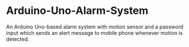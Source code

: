 # Arduino-Uno-Alarm-System
An Arduino Uno-based alarm system with motion sensor and a password input which sends an
alert message to mobile phone whenever motion is detected.
